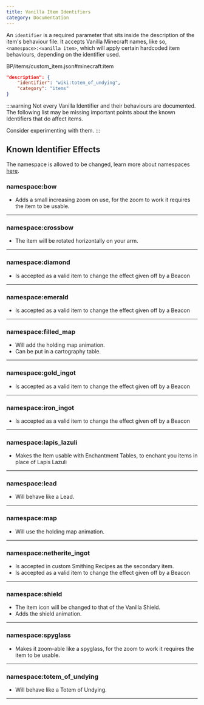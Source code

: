 ```yaml
---
title: Vanilla Item Identifiers
category: Documentation
---
```


An `identifier` is a required parameter that sits inside the description of the item's behaviour file.
It accepts Vanilla Minecraft names, like so, `<namespace>:<vanilla item>`, which will apply certain hardcoded item behaviours, depending on the identifier used.

<CodeHeader>BP/items/custom_item.json#minecraft:item</CodeHeader>

```json
"description": {
    "identifier": "wiki:totem_of_undying",
    "category": "items"
}
```

:::warning
Not every Vanilla Identifier and their behaviours are documented. The following list may be missing important points about the known Identifiers that do affect items.

Consider experimenting with them.
:::

## Known Identifier Effects

The namespace is allowed to be changed, learn more about namespaces [here](/concepts/namespaces).

### namespace:bow

-   Adds a small increasing zoom on use, for the zoom to work it requires the item to be usable.

---

### namespace:crossbow

-   The item will be rotated horizontally on your arm.

---

### namespace:diamond

-   Is accepted as a valid item to change the effect given off by a Beacon

---

### namespace:emerald

-   Is accepted as a valid item to change the effect given off by a Beacon

---

### namespace:filled_map

-   Will add the holding map animation.
-   Can be put in a cartography table.

---

### namespace:gold_ingot

-   Is accepted as a valid item to change the effect given off by a Beacon

---

### namespace:iron_ingot

-   Is accepted as a valid item to change the effect given off by a Beacon

---

### namespace:lapis_lazuli

-   Makes the Item usable with Enchantment Tables, to enchant you items in place of Lapis Lazuli

---

### namespace:lead

-   Will behave like a Lead.

---

### namespace:map

-   Will use the holding map animation.

---

### namespace:netherite_ingot

-   Is accepted in custom Smithing Recipes as the secondary item.
-   Is accepted as a valid item to change the effect given off by a Beacon

---

### namespace:shield

-   The item icon will be changed to that of the Vanilla Shield.
-   Adds the shield animation.

---

### namespace:spyglass

-   Makes it zoom-able like a spyglass, for the zoom to work it requires the item to be usable.

---

### namespace:totem_of_undying

-   Will behave like a Totem of Undying.

---
